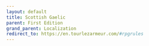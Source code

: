 ```yaml
---
layout: default
title: Scottish Gaelic
parent: First Edition
grand_parent: Localization
redirect_to: https://en.tourlezarmeur.com/#rpgrules
---
```

